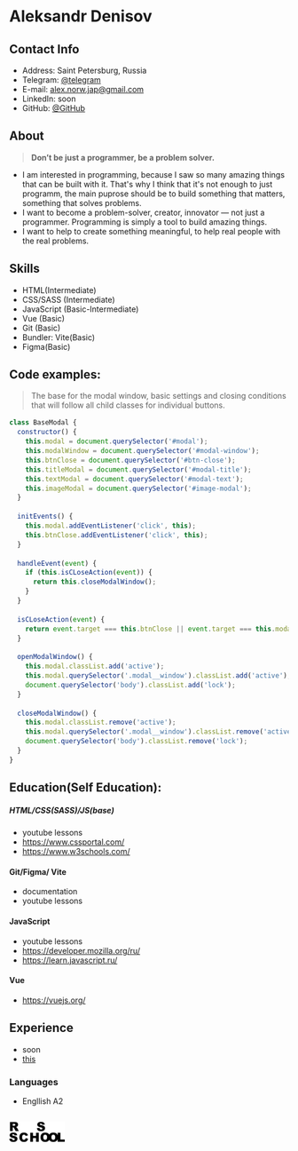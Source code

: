 # Aleksandr Denisov 


## Contact Info

 - Address: Saint Petersburg, Russia
 - Telegram: [@telegram](https://t.me/)
 - E-mail: alex.norw.jap@gmail.com
 - LinkedIn: soon
 - GitHub: [@GitHub](https://github.com/alexnorwjap)

 ## About

>**Don’t be just a programmer, be a problem solver.**

- I am interested in programming, because I saw so many amazing things that can be built with it.
That's why I think that it's not enough to just programm, the main puprose should be to build something that matters, something that solves problems.
- I want to become a problem-solver, creator, innovator — not just a programmer. Programming is simply a tool to build amazing things.
- I want to help to create something meaningful, to help real people with the real problems.


## Skills
- HTML(Intermediate)
- CSS/SASS (Intermediate)
- JavaScript (Basic-Intermediate)
- Vue (Basic)
- Git (Basic)
- Bundler: Vite(Basic)
- Figma(Basic)


## Code examples:
>The base for the modal window, basic settings and closing conditions that will follow all child classes for individual buttons.

```javascript
class BaseModal {
  constructor() {
    this.modal = document.querySelector('#modal');
    this.modalWindow = document.querySelector('#modal-window');
    this.btnClose = document.querySelector('#btn-close');
    this.titleModal = document.querySelector('#modal-title');
    this.textModal = document.querySelector('#modal-text');
    this.imageModal = document.querySelector('#image-modal');
  }
  
  initEvents() {
    this.modal.addEventListener('click', this);
    this.btnClose.addEventListener('click', this);
  }

  handleEvent(event) {
    if (this.isCLoseAction(event)) {
      return this.closeModalWindow();
    }
  }

  isCLoseAction(event) {
    return event.target === this.btnClose || event.target === this.modal;
  }

  openModalWindow() {
    this.modal.classList.add('active');
    this.modal.querySelector('.modal__window').classList.add('active');
    document.querySelector('body').classList.add('lock');
  }

  closeModalWindow() {
    this.modal.classList.remove('active');
    this.modal.querySelector('.modal__window').classList.remove('active');
    document.querySelector('body').classList.remove('lock');
  }
}
```


## Education(Self Education):

##### HTML/CSS(SASS)/JS(base)
- youtube lessons
- https://www.cssportal.com/
- https://www.w3schools.com/

#### Git/Figma/ Vite
- documentation
- youtube lessons

#### JavaScript
- youtube lessons
- https://developer.mozilla.org/ru/
- https://learn.javascript.ru/

#### Vue
- https://vuejs.org/


## Experience

- soon
- [this](https://alexnorwjap.github.io/rsschool-cv/)

###	Languages

-	Engllish A2

##	[![RSS](img/logo.png)](https://alexnorwjap.github.io/rsschool-cv/cv)